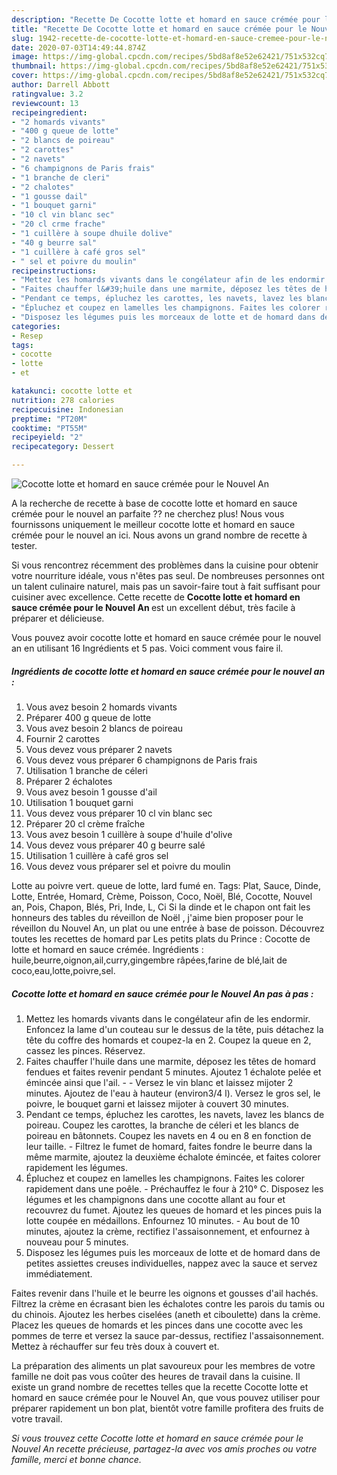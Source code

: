 ```yaml
---
description: "Recette De Cocotte lotte et homard en sauce crémée pour le Nouvel An"
title: "Recette De Cocotte lotte et homard en sauce crémée pour le Nouvel An"
slug: 1942-recette-de-cocotte-lotte-et-homard-en-sauce-cremee-pour-le-nouvel-an
date: 2020-07-03T14:49:44.874Z
image: https://img-global.cpcdn.com/recipes/5bd8af8e52e62421/751x532cq70/cocotte-lotte-et-homard-en-sauce-cremee-pour-le-nouvel-an-photo-principale-de-la-recette.jpg
thumbnail: https://img-global.cpcdn.com/recipes/5bd8af8e52e62421/751x532cq70/cocotte-lotte-et-homard-en-sauce-cremee-pour-le-nouvel-an-photo-principale-de-la-recette.jpg
cover: https://img-global.cpcdn.com/recipes/5bd8af8e52e62421/751x532cq70/cocotte-lotte-et-homard-en-sauce-cremee-pour-le-nouvel-an-photo-principale-de-la-recette.jpg
author: Darrell Abbott
ratingvalue: 3.2
reviewcount: 13
recipeingredient:
- "2 homards vivants"
- "400 g queue de lotte"
- "2 blancs de poireau"
- "2 carottes"
- "2 navets"
- "6 champignons de Paris frais"
- "1 branche de cleri"
- "2 chalotes"
- "1 gousse dail"
- "1 bouquet garni"
- "10 cl vin blanc sec"
- "20 cl crme frache"
- "1 cuillère à soupe dhuile dolive"
- "40 g beurre sal"
- "1 cuillère à café gros sel"
- " sel et poivre du moulin"
recipeinstructions:
- "Mettez les homards vivants dans le congélateur afin de les endormir. Enfoncez la lame d&#39;un couteau sur le dessus de la tête, puis détachez la tête du coffre des homards et coupez-la en 2. Coupez la queue en 2, cassez les pinces. Réservez."
- "Faites chauffer l&#39;huile dans une marmite, déposez les têtes de homard fendues et faites revenir pendant 5 minutes. Ajoutez 1 échalote pelée et émincée ainsi que l&#39;ail.  Versez le vin blanc et laissez mijoter 2 minutes. Ajoutez de l&#39;eau à hauteur (environ3/4 l). Versez le gros sel, le poivre, le bouquet garni et laissez mijoter à couvert 30 minutes."
- "Pendant ce temps, épluchez les carottes, les navets, lavez les blancs de poireau. Coupez les carottes, la branche de céleri et les blancs de poireau en bâtonnets. Coupez les navets en 4 ou en 8 en fonction de leur taille. Filtrez le fumet de homard, faites fondre le beurre dans la même marmite, ajoutez la deuxième échalote émincée, et faites colorer rapidement les légumes."
- "Épluchez et coupez en lamelles les champignons. Faites les colorer rapidement dans une poêle. Préchauffez le four à 210° C. Disposez les légumes et les champignons dans une cocotte allant au four et recouvrez du fumet. Ajoutez les queues de homard et les pinces puis la lotte coupée en médaillons. Enfournez 10 minutes. Au bout de 10 minutes, ajoutez la crème, rectifiez l&#39;assaisonnement, et enfournez à nouveau pour 5 minutes."
- "Disposez les légumes puis les morceaux de lotte et de homard dans de petites assiettes creuses individuelles, nappez avec la sauce et servez immédiatement."
categories:
- Resep
tags:
- cocotte
- lotte
- et

katakunci: cocotte lotte et 
nutrition: 278 calories
recipecuisine: Indonesian
preptime: "PT20M"
cooktime: "PT55M"
recipeyield: "2"
recipecategory: Dessert

---
```



![Cocotte lotte et homard en sauce crémée pour le Nouvel An](https://img-global.cpcdn.com/recipes/5bd8af8e52e62421/751x532cq70/cocotte-lotte-et-homard-en-sauce-cremee-pour-le-nouvel-an-photo-principale-de-la-recette.jpg)

A la recherche de recette à base de cocotte lotte et homard en sauce crémée pour le nouvel an parfaite ?? ne cherchez plus! Nous vous fournissons uniquement le meilleur cocotte lotte et homard en sauce crémée pour le nouvel an ici. Nous avons un grand nombre de recette à tester.

Si vous rencontrez récemment des problèmes dans la cuisine pour obtenir votre nourriture idéale, vous n'êtes pas seul. De nombreuses personnes ont un talent culinaire naturel, mais pas un savoir-faire tout à fait suffisant pour cuisiner avec excellence. Cette recette de <strong> Cocotte lotte et homard en sauce crémée pour le Nouvel An </strong> est un excellent début, très facile à préparer et délicieuse.

<!--inarticleads1-->

Vous pouvez avoir cocotte lotte et homard en sauce crémée pour le nouvel an en utilisant 16 Ingrédients et 5 pas. Voici comment vous faire il.

##### Ingrédients de cocotte lotte et homard en sauce crémée pour le nouvel an :

1. Vous avez besoin 2 homards vivants
1. Préparer 400 g queue de lotte
1. Vous avez besoin 2 blancs de poireau
1. Fournir 2 carottes
1. Vous devez vous préparer 2 navets
1. Vous devez vous préparer 6 champignons de Paris frais
1. Utilisation 1 branche de céleri
1. Préparer 2 échalotes
1. Vous avez besoin 1 gousse d&#39;ail
1. Utilisation 1 bouquet garni
1. Vous devez vous préparer 10 cl vin blanc sec
1. Préparer 20 cl crème fraîche
1. Vous avez besoin 1 cuillère à soupe d&#39;huile d&#39;olive
1. Vous devez vous préparer 40 g beurre salé
1. Utilisation 1 cuillère à café gros sel
1. Vous devez vous préparer  sel et poivre du moulin


Lotte au poivre vert. queue de lotte, lard fumé en. Tags: Plat, Sauce, Dinde, Lotte, Entrée, Homard, Crème, Poisson, Coco, Noël, Blé, Cocotte, Nouvel an, Pois, Chapon, Blés, Pri, Inde, L, Ci Si la dinde et le chapon ont fait les honneurs des tables du réveillon de Noël , j&#39;aime bien proposer pour le réveillon du Nouvel An, un plat ou une entrée à base de poisson. Découvrez toutes les recettes de homard par Les petits plats du Prince : Cocotte de lotte et homard en sauce crémée. Ingrédients : huile,beurre,oignon,ail,curry,gingembre râpées,farine de blé,lait de coco,eau,lotte,poivre,sel. 

<!--inarticleads2-->

##### Cocotte lotte et homard en sauce crémée pour le Nouvel An pas à pas :

1. Mettez les homards vivants dans le congélateur afin de les endormir. Enfoncez la lame d&#39;un couteau sur le dessus de la tête, puis détachez la tête du coffre des homards et coupez-la en 2. Coupez la queue en 2, cassez les pinces. Réservez.
1. Faites chauffer l&#39;huile dans une marmite, déposez les têtes de homard fendues et faites revenir pendant 5 minutes. Ajoutez 1 échalote pelée et émincée ainsi que l&#39;ail. -  - Versez le vin blanc et laissez mijoter 2 minutes. Ajoutez de l&#39;eau à hauteur (environ3/4 l). Versez le gros sel, le poivre, le bouquet garni et laissez mijoter à couvert 30 minutes.
1. Pendant ce temps, épluchez les carottes, les navets, lavez les blancs de poireau. Coupez les carottes, la branche de céleri et les blancs de poireau en bâtonnets. Coupez les navets en 4 ou en 8 en fonction de leur taille. - Filtrez le fumet de homard, faites fondre le beurre dans la même marmite, ajoutez la deuxième échalote émincée, et faites colorer rapidement les légumes.
1. Épluchez et coupez en lamelles les champignons. Faites les colorer rapidement dans une poêle. - Préchauffez le four à 210° C. Disposez les légumes et les champignons dans une cocotte allant au four et recouvrez du fumet. Ajoutez les queues de homard et les pinces puis la lotte coupée en médaillons. Enfournez 10 minutes. - Au bout de 10 minutes, ajoutez la crème, rectifiez l&#39;assaisonnement, et enfournez à nouveau pour 5 minutes.
1. Disposez les légumes puis les morceaux de lotte et de homard dans de petites assiettes creuses individuelles, nappez avec la sauce et servez immédiatement.


Faites revenir dans l&#39;huile et le beurre les oignons et gousses d&#39;ail hachés. Filtrez la crème en écrasant bien les échalotes contre les parois du tamis ou du chinois. Ajoutez les herbes ciselées (aneth et ciboulette) dans la crème. Placez les queues de homards et les pinces dans une cocotte avec les pommes de terre et versez la sauce par-dessus, rectifiez l&#39;assaisonnement. Mettez à réchauffer sur feu très doux à couvert et. 

<!--inarticleads1-->

<p>
La préparation des aliments un plat savoureux pour les membres de votre famille ne doit pas vous coûter des heures de travail dans la cuisine. Il existe un grand nombre de recettes telles que la recette Cocotte lotte et homard en sauce crémée pour le Nouvel An, que vous pouvez utiliser pour préparer rapidement un bon plat, bientôt votre famille profitera des fruits de votre travail.
</p>

<p>
<i>Si vous trouvez cette Cocotte lotte et homard en sauce crémée pour le Nouvel An recette précieuse, partagez-la avec vos amis proches ou votre famille, merci et bonne chance.</i>
</p>
